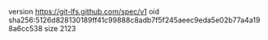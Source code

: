 version https://git-lfs.github.com/spec/v1
oid sha256:5126d828130189ff41c99888c8adb7f5f245aeec9eda5e02b77a4a198a6cc538
size 2123
